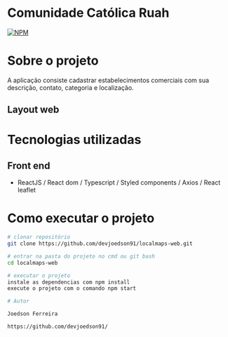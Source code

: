 # Comunidade Católica Ruah
[![NPM](https://img.shields.io/npm/l/react)](https://github.com/devsuperior/sds1-wmazoni/blob/master/LICENSE) 

# Sobre o projeto

A aplicação consiste cadastrar estabelecimentos comerciais com sua descrição, contato, categoria e localização.

## Layout web


# Tecnologias utilizadas

## Front end
- ReactJS / React dom / Typescript / Styled components / Axios / React leaflet

# Como executar o projeto

```bash
# clonar repositório
git clone https://github.com/devjoedson91/localmaps-web.git

# entrar na pasta do projeto no cmd ou git bash
cd localmaps-web

# executar o projeto
instale as dependencias com npm install
execute o projeto com o comando npm start

# Autor

Joedson Ferreira

https://github.com/devjoedson91/
